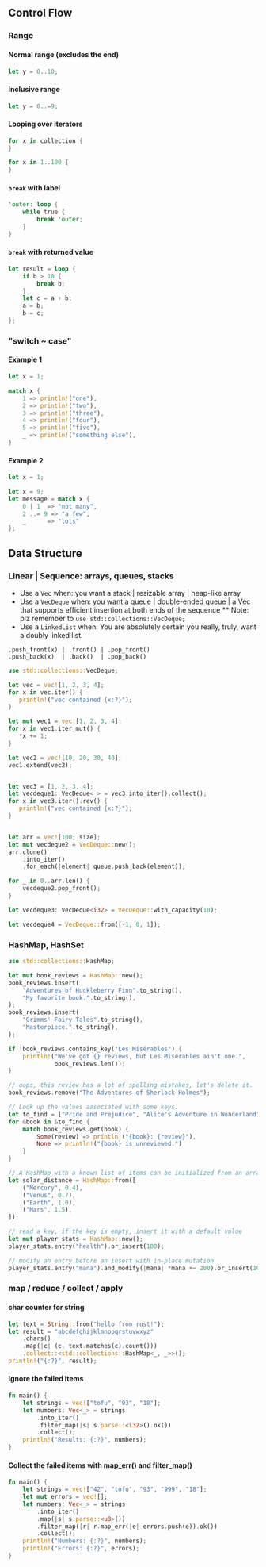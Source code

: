 ## Control Flow

### Range

#### Normal range (excludes the end)
``` rust
let y = 0..10;
```

#### Inclusive range
``` rust
let y = 0..=9;
```


#### Looping over iterators
```rust
for x in collection {
}	
```
```rust
for x in 1..100 {
}
```


#### `break` with label
```rust
'outer: loop {
    while true {
        break 'outer;
    }
}
```

#### `break` with returned value
```rust
let result = loop {
    if b > 10 {
        break b;
    }
    let c = a + b;
    a = b;
    b = c;
};
```

### "switch ~ case"

#### Example 1
```rust
let x = 1;

match x {
    1 => println!("one"),
    2 => println!("two"),
    3 => println!("three"),
    4 => println!("four"),
    5 => println!("five"),
    _ => println!("something else"),
}
```


#### Example 2
```rust
let x = 1;

let x = 9;
let message = match x {
    0 | 1  => "not many",
    2 ..= 9 => "a few",
    _      => "lots"
};
```

## Data Structure

### Linear | Sequence: arrays, queues, stacks
* Use a `Vec` when: you want a stack | resizable array | heap-like array
* Use a `VecDeque` when: you want a queue | double-ended queue |  a Vec that supports efficient insertion at both ends of the sequence
** Note: plz remember to `use std::collections::VecDeque;`
* Use a `LinkedList` when: You are absolutely certain you really, truly, want a doubly linked list.

```
.push_front(x) | .front() | .pop_front()
.push_back(x)  | .back()  | .pop_back()
```

```rust
use std::collections::VecDeque;

let vec = vec![1, 2, 3, 4];
for x in vec.iter() {
   println!("vec contained {x:?}");
}

let mut vec1 = vec![1, 2, 3, 4];
for x in vec1.iter_mut() {
   *x += 1;
}

let vec2 = vec![10, 20, 30, 40];
vec1.extend(vec2);


let vec3 = [1, 2, 3, 4];
let vecdeque1: VecDeque<_> = vec3.into_iter().collect();
for x in vec3.iter().rev() {
   println!("vec contained {x:?}");
}


let arr = vec![100; size];
let mut vecdeque2 = VecDeque::new();
arr.clone()
    .into_iter()
    .for_each(|element| queue.push_back(element));

for _ in 0..arr.len() {
    vecdeque2.pop_front();
}

let vecdeque3: VecDeque<i32> = VecDeque::with_capacity(10);

let vecdeque4 = VecDeque::from([-1, 0, 1]);

```

### HashMap, HashSet
```rust
use std::collections::HashMap;

let mut book_reviews = HashMap::new();
book_reviews.insert(
    "Adventures of Huckleberry Finn".to_string(),
    "My favorite book.".to_string(),
);
book_reviews.insert(
    "Grimms' Fairy Tales".to_string(),
    "Masterpiece.".to_string(),
);

if !book_reviews.contains_key("Les Misérables") {
    println!("We've got {} reviews, but Les Misérables ain't one.",
             book_reviews.len());
}

// oops, this review has a lot of spelling mistakes, let's delete it.
book_reviews.remove("The Adventures of Sherlock Holmes");

// Look up the values associated with some keys.
let to_find = ["Pride and Prejudice", "Alice's Adventure in Wonderland"];
for &book in &to_find {
    match book_reviews.get(book) {
        Some(review) => println!("{book}: {review}"),
        None => println!("{book} is unreviewed.")
    }
}

// A HashMap with a known list of items can be initialized from an array:
let solar_distance = HashMap::from([
    ("Mercury", 0.4),
    ("Venus", 0.7),
    ("Earth", 1.0),
    ("Mars", 1.5),
]);

// read a key, if the key is empty, insert it with a default value
let mut player_stats = HashMap::new();
player_stats.entry("health").or_insert(100);

// modify an entry before an insert with in-place mutation
player_stats.entry("mana").and_modify(|mana| *mana += 200).or_insert(100);

```

### map / reduce / collect / apply 
#### char counter for string
```rust
let text = String::from("hello from rust!");
let result = "abcdefghijklmnopqrstuvwxyz"
    .chars()
    .map(|c| (c, text.matches(c).count()))
    .collect::<std::collections::HashMap<_, _>>();
println!("{:?}", result);
```

#### Ignore the failed items 
```rust
fn main() {
    let strings = vec!["tofu", "93", "18"];
    let numbers: Vec<_> = strings
        .into_iter()
        .filter_map(|s| s.parse::<i32>().ok())
        .collect();
    println!("Results: {:?}", numbers);
}
```

#### Collect the failed items with map_err() and filter_map()
```rust
fn main() {
    let strings = vec!["42", "tofu", "93", "999", "18"];
    let mut errors = vec![];
    let numbers: Vec<_> = strings
        .into_iter()
        .map(|s| s.parse::<u8>())
        .filter_map(|r| r.map_err(|e| errors.push(e)).ok())
        .collect();
    println!("Numbers: {:?}", numbers);
    println!("Errors: {:?}", errors);
}
```
